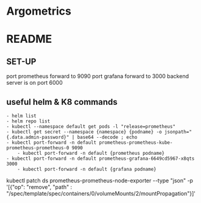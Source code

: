 # Argometrics

# README

SET-UP
-------
port prometheus forward to 9090
port grafana forward to 3000
backend server is on port 6000

useful helm & K8 commands
--------------------------
    - helm list
    - helm repo list
    - kubectl --namespace default get pods -l "release=prometheus"
    - kubectl get secret --namespace {namespace} {podname} -o jsonpath="{.data.admin-password}" | base64 --decode ; echo
    - kubectl port-forward -n default prometheus-prometheus-kube-prometheus-prometheus-0 9090
        - kubectl port-forward -n default {prometheus podname} 
    - kubectl port-forward -n default prometheus-grafana-6649cd5967-x8qts 3000
        - kubectl port-forward -n default {grafana podname} 

kubectl patch ds prometheus-prometheus-node-exporter --type "json" -p '[{"op": "remove", "path" : "/spec/template/spec/containers/0/volumeMounts/2/mountPropagation"}]'